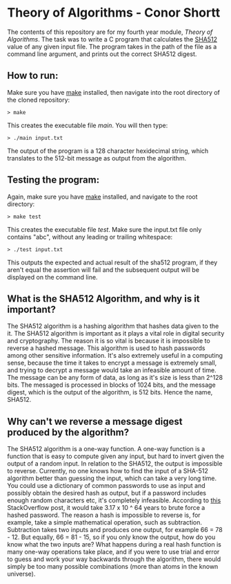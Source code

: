 # Theory of Algorithms - Conor Shortt
The contents of this repository are for my fourth year module, *Theory of Algorithms*.
The task was to write a C program that calculates the [SHA512](https://www.nist.gov/publications/secure-hash-standard) value of any given input file. The program takes in the path of the file as a command line argument, and prints out the correct SHA512 digest.


## How to run:
Make sure you have [make](https://www.gnu.org/software/make/) installed, then navigate into the root directory of the cloned repository:
```
> make
```
This creates the executable file *main*. You will then type:
```
> ./main input.txt
```
The output of the program is a 128 character hexidecimal string, which translates to the 512-bit message as output from the algorithm.


## Testing the program:
Again, make sure you have [make](https://www.gnu.org/software/make/) installed, and navigate to the root directory:
```
> make test
```
This creates the executable file *test*. Make sure the input.txt file only contains "abc", without any leading or trailing whitespace:
```
> ./test input.txt
```
This outputs the expected and actual result of the sha512 program, if they aren't equal the assertion will fail and the subsequent output will be displayed on the command line.

## What is the SHA512 Algorithm, and why is it important?

The SHA512 algorithm is a hashing algorithm that hashes data given to the it. The SHA512 algorithm is important as it plays a vital role in digital security and cryptography. The reason it is so vital is because it is impossible to reverse a hashed message. This algorithm is used to hash passwords among other sensitive information. It's also extremely useful in a computing sense, because the time it takes to encrypt a message is extremely small, and trying to decrypt a message would take an infeasible amount of time. The message can be any form of data, as long as it's size is less than 2^128 bits. The messaged is processed in blocks of 1024 bits, and the message digest, which is the output of the algorithm, is 512 bits. Hence the name, SHA512.

## Why can't we reverse a message digest produced by the algorithm?

The SHA512 algorithm is a one-way function. A one-way function is a function that is easy to compute given any input, but hard to invert given the output of a random input. In relation to the SHA512, the output is impossible to reverse. Currently, no one knows how to find the input of a SHA-512 algorithm better than guessing the input, which can take a very long time. You could use a dictionary of common passwords to use as input and possibly obtain the desired hash as output, but if a password includes enough random characters etc, it's completely infeasible. According to [this](https://stackoverflow.com/questions/6776050/how-long-to-brute-force-a-salted-sha-512-hash-salt-provided) StackOverflow post, it would take 3.17 x 10 ^ 64 years to brute force a hashed password. The reason a hash is impossible to reverse is, for example, take a simple mathematical operation, such as subtraction. Subtraction takes two inputs and produces one output, for example 66 = 78 - 12. But equally, 66 = 81 - 15, so if you only know the output, how do you know what the two inputs are? What happens during a real hash function is many one-way operations take place, and if you were to use trial and error to guess and work your way backwards through the algorithm, there would simply be too many possible combinations (more than atoms in the known universe).

